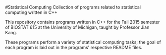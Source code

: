 #Statistical Computing
Collection of programs related to statistical computing written in C++

This repository contains programs written in C++ for the Fall 2015 semester of BIOSTAT 615 at the University of Michigan, taught by Professor Jian Kang. 

These programs perform a variety of statistical computing tasks; the goal of each program is laid out in the programs' respective README files.
